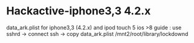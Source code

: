 # Hackactive-iphone3,3 4.2.x 
data_ark.plist for iphone3,3 (4.2.x) and ipod touch 5 ios >8
guide : use sshrd -> connect ssh -> copy data_ark.plist /mnt2/root/library/lockdownd
